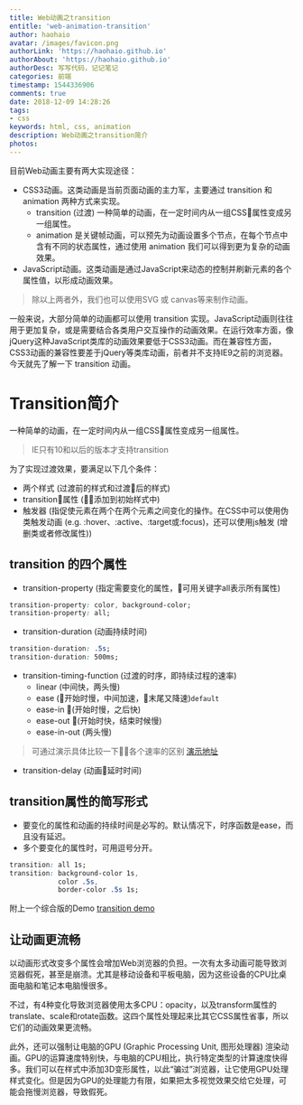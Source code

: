 ```yaml
---
title: Web动画之transition
entitle: 'web-animation-transition'
author: haohaio
avatar: /images/favicon.png
authorLink: 'https://haohaio.github.io'
authorAbout: 'https://haohaio.github.io'
authorDesc: 写写代码，记记笔记
categories: 前端
timestamp: 1544336906
comments: true
date: 2018-12-09 14:28:26
tags: 
- css
keywords: html, css, animation
description: Web动画之transition简介
photos:
---
```


目前Web动画主要有两大实现途径：

- CSS3动画。这类动画是当前页面动画的主力军，主要通过 transition 和 animation 两种方式来实现。
  - transition (过渡) 一种简单的动画，在一定时间内从一组CSS属性变成另一组属性。
  - animation 是关键帧动画，可以预先为动画设置多个节点，在每个节点中含有不同的状态属性，通过使用 animation 我们可以得到更为复杂的动画效果。
- JavaScript动画。这类动画是通过JavaScript来动态的控制并刷新元素的各个属性值，以形成动画效果。

> 除以上两者外，我们也可以使用SVG 或 canvas等来制作动画。

一般来说，大部分简单的动画都可以使用 transition 实现。JavaScript动画则往往用于更加复杂，或是需要结合各类用户交互操作的动画效果。在运行效率方面，像jQuery这种JavaScript类库的动画效果要低于CSS3动画。而在兼容性方面，CSS3动画的兼容性要差于jQuery等类库动画，前者并不支持IE9之前的浏览器。今天就先了解一下 transition 动画。

# Transition简介

一种简单的动画，在一定时间内从一组CSS属性变成另一组属性。

> IE只有10和以后的版本才支持transition

为了实现过渡效果，要满足以下几个条件：

- 两个样式 (过渡前的样式和过渡后的样式)
- transition属性 (添加到初始样式中)
- 触发器 (指促使元素在两个在两个元素之间变化的操作。在CSS中可以使用伪类触发动画 (e.g. :hover、:active、:target或:focus)，还可以使用js触发 (增删类或者修改属性))

## transition 的四个属性

- transition-property (指定需要变化的属性，可用关键字all表示所有属性)

```css
transition-property: color, background-color;
transition-property: all;
```

- transition-duration (动画持续时间)

```css
transition-duration: .5s;
transition-duration: 500ms;
```

- transition-timing-function (过渡的时序，即持续过程的速率)
  - linear (中间快，两头慢)
  - ease (开始时慢，中间加速，末尾又降速)`default`
  - ease-in (开始时慢，之后快)
  - ease-out (开始时快，结束时候慢)
  - ease-in-out (两头慢)

> 可通过演示具体比较一下各个速率的区别  [演示地址](https://codepen.io/haohaio/pen/pqoqYR)

- transition-delay (动画延时时间)

## transition属性的简写形式

- 要变化的属性和动画的持续时间是必写的。默认情况下，时序函数是ease，而且没有延迟。
- 多个要变化的属性时，可用逗号分开。

```css
transition: all 1s;
transition: background-color 1s,
            color .5s,
            border-color .5s 1s;
```

附上一个综合版的Demo [transition demo](https://codepen.io/haohaio/pen/madEJw)

## 让动画更流畅

以动画形式改变多个属性会增加Web浏览器的负担。一次有太多动画可能导致浏览器假死，甚至是崩溃。尤其是移动设备和平板电脑，因为这些设备的CPU比桌面电脑和笔记本电脑慢很多。

不过，有4种变化导致浏览器使用太多CPU：opacity，以及transform属性的translate、scale和rotate函数。这四个属性处理起来比其它CSS属性省事，所以它们的动画效果更流畅。

此外，还可以强制让电脑的GPU (Graphic Processing Unit, 图形处理器) 渲染动画。GPU的运算速度特别快，与电脑的CPU相比，执行特定类型的计算速度快得多。我们可以在样式中添加3D变形属性，以此“骗过”浏览器，让它使用GPU处理样式变化。但是因为GPU的处理能力有限，如果把太多视觉效果交给它处理，可能会拖慢浏览器，导致假死。